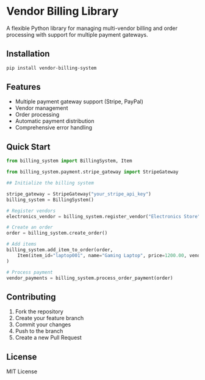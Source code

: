 # Vendor Billing Library

A flexible Python library for managing multi-vendor billing and order processing with support for multiple payment gateways.

## Installation
```bash
pip install vendor-billing-system
```

## Features
- Multiple payment gateway support (Stripe, PayPal)
- Vendor management
- Order processing
- Automatic payment distribution
- Comprehensive error handling

## Quick Start
```python
from billing_system import BillingSystem, Item

from billing_system.payment.stripe_gateway import StripeGateway

## Initialize the billing system

stripe_gateway = StripeGateway("your_stripe_api_key")
billing_system = BillingSystem()

# Register vendors
electronics_vendor = billing_system.register_vendor("Electronics Store")

# Create an order
order = billing_system.create_order()

# Add items
billing_system.add_item_to_order(order, 
    Item(item_id="laptop001", name="Gaming Laptop", price=1200.00, vendor_id=electronics_vendor)
)

# Process payment
vendor_payments = billing_system.process_order_payment(order)
```

## Contributing
1. Fork the repository
2. Create your feature branch
3. Commit your changes
4. Push to the branch
5. Create a new Pull Request

## License
MIT License
```